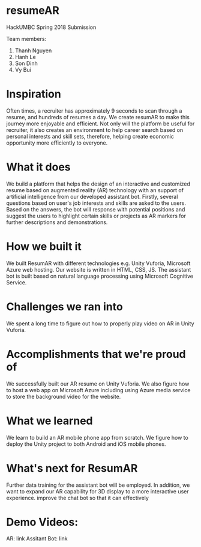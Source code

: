 # resumeAR

HackUMBC Spring 2018 Submission

Team members:
1. Thanh Nguyen
2. Hanh Le
3. Son Dinh
4. Vy Bui

# Inspiration
Often times, a recruiter has approximately 9 seconds to scan through a resume, and hundreds of resumes a day. We create resumAR to make this journey more enjoyable and efficient. Not only will the platform be useful for recruiter, it also creates an environment to help career search based on personal interests and skill sets, therefore, helping create economic opportunity more efficiently to everyone.

# What it does
We build a platform that helps the design of an interactive and customized resume based on augmented reality (AR) technology with an support of artificial intelligence from our developed assistant bot. Firstly, several questions based on user's job interests and skills are asked to the users. Based on the answers, the bot will response with potential positions and suggest the users to highlight certain skills or projects as AR markers for further descriptions and demonstrations.

# How we built it
We built ResumAR with different technologies e.g. Unity Vuforia, Microsoft Azure web hosting. Our website is written in HTML, CSS, JS. The assistant bot is built based on natural language processing using Microsoft Cognitive Service.

# Challenges we ran into
We spent a long time to figure out how to properly play video on AR in Unity Vuforia.

# Accomplishments that we're proud of
We successfully built our AR resume on Unity Vuforia. We also figure how to host a web app on Microsoft Azure including using Azure media service to store the background video for the website.

# What we learned
We learn to build an AR mobile phone app from scratch. We figure how to deploy the Unity project to both Android and iOS mobile phones.

# What's next for ResumAR
Further data training for the assistant bot will be employed. In addition, we want to expand our AR capability for 3D display to a more interactive user experience. improve the chat bot so that it can effectively

# Demo Videos:
AR: link Assitant Bot: link
